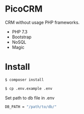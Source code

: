 # PicoCRM
CRM without usage PHP frameworks.
  - PHP 7.3
  - Bootstrap
  - NoSQL
  - Magic

# Install
```sh
$ composer install
```
```sh
$ cp .env.example .env
```
Set path to db file in .env
```sh
DB_PATH = "/path/to/db/"
```